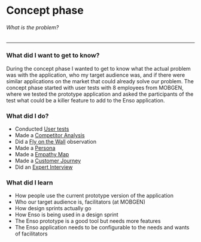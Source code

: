 # Concept phase
###### What is the problem?
---

### What did I want to get to know?
During the concept phase I wanted to get to know what the actual problem was with the application, who my target audience was, and if there were similar applications on the market that could already solve our problem. The concept phase started with user tests with 8 employees from MOBGEN, where we tested the prototype application and asked the participants of the test what could be a killer feature to add to the Enso application.

### What did I do?
* Conducted [User tests](./user-tests.md)
* Made a [Competitor Analysis](./competitor-analysis.md)
* Did a [Fly on the Wall](./fly-on-the-wall.md) observation
* Made a [Persona](./persona.md)
* Made a [Empathy Map](./empathy-map.md)
* Made a [Customer Journey](./customer-journey.md)
* Did an [Expert Interview](./expert-interview.md)

### What did I learn
- How people use the current prototype version of the application
- Who our target audience is, facilitators (at MOBGEN)
- How design sprints actually go
- How Enso is being used in a design sprint
- The Enso prototype is a good tool but needs more features
- The Enso application needs to be configurable to the needs and wants of facilitators
